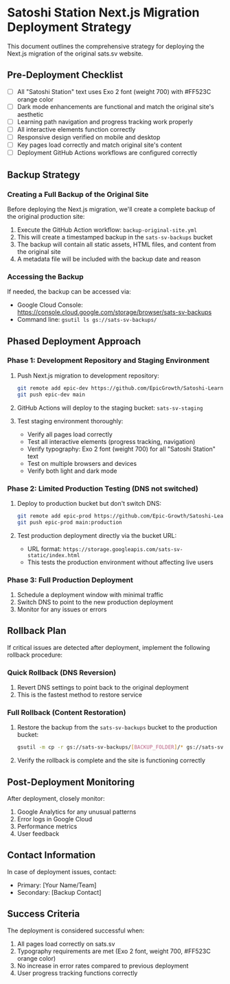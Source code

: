 # Satoshi Station Next.js Migration Deployment Strategy

This document outlines the comprehensive strategy for deploying the Next.js migration of the original sats.sv website.

## Pre-Deployment Checklist

- [ ] All "Satoshi Station" text uses Exo 2 font (weight 700) with #FF523C orange color
- [ ] Dark mode enhancements are functional and match the original site's aesthetic
- [ ] Learning path navigation and progress tracking work properly
- [ ] All interactive elements function correctly
- [ ] Responsive design verified on mobile and desktop
- [ ] Key pages load correctly and match original site's content
- [ ] Deployment GitHub Actions workflows are configured correctly

## Backup Strategy

### Creating a Full Backup of the Original Site

Before deploying the Next.js migration, we'll create a complete backup of the original production site:

1. Execute the GitHub Action workflow: `backup-original-site.yml`
2. This will create a timestamped backup in the `sats-sv-backups` bucket
3. The backup will contain all static assets, HTML files, and content from the original site
4. A metadata file will be included with the backup date and reason

### Accessing the Backup

If needed, the backup can be accessed via:
- Google Cloud Console: https://console.cloud.google.com/storage/browser/sats-sv-backups
- Command line: `gsutil ls gs://sats-sv-backups/`

## Phased Deployment Approach

### Phase 1: Development Repository and Staging Environment

1. Push Next.js migration to development repository:
   ```bash
   git remote add epic-dev https://github.com/EpicGrowth/Satoshi-Learning-Next.git
   git push epic-dev main
   ```

2. GitHub Actions will deploy to the staging bucket: `sats-sv-staging`

3. Test staging environment thoroughly:
   - Verify all pages load correctly
   - Test all interactive elements (progress tracking, navigation)
   - Verify typography: Exo 2 font (weight 700) for all "Satoshi Station" text
   - Test on multiple browsers and devices
   - Verify both light and dark mode

### Phase 2: Limited Production Testing (DNS not switched)

1. Deploy to production bucket but don't switch DNS:
   ```bash
   git remote add epic-prod https://github.com/Epic-Growth/Satoshi-Learning-Path.git
   git push epic-prod main:production
   ```

2. Test production deployment directly via the bucket URL:
   - URL format: `https://storage.googleapis.com/sats-sv-static/index.html`
   - This tests the production environment without affecting live users

### Phase 3: Full Production Deployment

1. Schedule a deployment window with minimal traffic
2. Switch DNS to point to the new production deployment
3. Monitor for any issues or errors

## Rollback Plan

If critical issues are detected after deployment, implement the following rollback procedure:

### Quick Rollback (DNS Reversion)

1. Revert DNS settings to point back to the original deployment
2. This is the fastest method to restore service

### Full Rollback (Content Restoration)

1. Restore the backup from the `sats-sv-backups` bucket to the production bucket:
   ```bash
   gsutil -m cp -r gs://sats-sv-backups/[BACKUP_FOLDER]/* gs://sats-sv-static/
   ```

2. Verify the rollback is complete and the site is functioning correctly

## Post-Deployment Monitoring

After deployment, closely monitor:

1. Google Analytics for any unusual patterns
2. Error logs in Google Cloud
3. Performance metrics
4. User feedback

## Contact Information

In case of deployment issues, contact:
- Primary: [Your Name/Team]
- Secondary: [Backup Contact]

## Success Criteria

The deployment is considered successful when:
1. All pages load correctly on sats.sv
2. Typography requirements are met (Exo 2 font, weight 700, #FF523C orange color)
3. No increase in error rates compared to previous deployment
4. User progress tracking functions correctly
